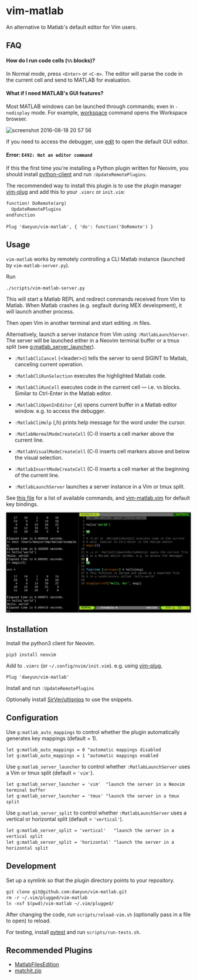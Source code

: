 vim-matlab
===========

An alternative to Matlab's default editor for Vim users.

## FAQ

#### How do I run code cells (`%%` blocks)?

In Normal mode, press `<Enter>` or `<C-m>`. The editor will parse the code in the current cell and send to MATLAB for evaluation.

#### What if I need MATLAB's GUI features?

Most MATLAB windows can be launched through commands; even in `-nodisplay` mode. For example, [workspace](https://www.mathworks.com/help/matlab/ref/workspace.html) command opens the Workspace browser.

<img width="400" alt="screenshot 2016-08-18 20 57 56" src="https://cloud.githubusercontent.com/assets/1250682/17795452/82df34fe-6586-11e6-8049-6fc6712c9b0e.png">

If you need to access the debugger, use [edit](https://www.mathworks.com/help/matlab/ref/edit.html) to open the default GUI editor.

#### Error: `E492: Not an editor command`

If this the first time you're installing a Python plugin written for Neovim, you should install [python-client](https://github.com/neovim/python-client) and run `:UpdateRemotePlugins`.

The recommended way to install this plugin is to use the plugin manager [vim-plug](https://github.com/junegunn/vim-plug) and add this to your `.vimrc` or `init.vim`:

```vim
function! DoRemote(arg)
  UpdateRemotePlugins
endfunction

Plug 'daeyun/vim-matlab', { 'do': function('DoRemote') }
```



## Usage

`vim-matlab` works by remotely controlling a CLI Matlab instance (launched by `vim-matlab-server.py`).

Run

```
./scripts/vim-matlab-server.py
```

This will start a Matlab REPL and redirect commands received from Vim to Matlab. When Matlab crashes (e.g. segfault during MEX development), it will launch another process.

Then open Vim in another terminal and start editing .m files.

Alternatively, launch a server instance from Vim using `:MatlabLaunchServer`. The server will be launched either in a Neovim terminal buffer or a tmux split (see [g:matlab_server_launcher](#configuration)).

- `:MatlabCliCancel` (\<leader\>c) tells the server to send SIGINT to Matlab, canceling current operation.

- `:MatlabCliRunSelection` executes the highlighted Matlab code.

- `:MatlabCliRunCell` executes code in the current cell — i.e. `%%` blocks. Similar to Ctrl-Enter in the Matlab editor.

- `:MatlabCliOpenInEditor` (,e) opens current buffer in a Matlab editor window. e.g. to access the debugger.

- `:MatlabCliHelp` (,h) prints help message for the word under the cursor.

- `:MatlabNormalModeCreateCell` (C-l) inserts a cell marker above the current line.

- `:MatlabVisualModeCreateCell` (C-l) inserts cell markers above and below the visual selection.

- `:MatlabInsertModeCreateCell` (C-l) inserts a cell marker at the beginning of the current line.

- `:MatlabLaunchServer` launches a server instance in a Vim or tmux split.

See [this file](rplugin/python/vim_matlab/__init__.py) for a list of available commands, and [vim-matlab.vim](ftplugin/matlab/vim-matlab.vim) for default key bindings.

![Screenshot](/docs/images/screenshot.png)

## Installation

Install the python3 client for Neovim.

```
pip3 install neovim
```

Add to `.vimrc` (or `~/.config/nvim/init.vim`). e.g. using [vim-plug](https://github.com/junegunn/vim-plug),

```
Plug 'daeyun/vim-matlab'
```

Install and run `:UpdateRemotePlugins`

Optionally install [SirVer/ultisnips](https://github.com/honza/vim-snippets) to use the snippets.


## Configuration

Use `g:matlab_auto_mappings` to control whether the plugin automatically generates key mappings (default = 1).

```vim
let g:matlab_auto_mappings = 0 "automatic mappings disabled
let g:matlab_auto_mappings = 1 "automatic mappings enabled
```

Use `g:matlab_server_launcher` to control whether `:MatlabLaunchServer` uses a Vim or tmux split (default = `'vim'`).

```vim
let g:matlab_server_launcher = 'vim'  "launch the server in a Neovim terminal buffer
let g:matlab_server_launcher = 'tmux' "launch the server in a tmux split
```

Use `g:matlab_server_split` to control whether `:MatlabLaunchServer` uses a vertical or horizontal split (default = `'vertical'`).

```vim
let g:matlab_server_split = 'vertical'   "launch the server in a vertical split
let g:matlab_server_split = 'horizontal' "launch the server in a horizontal split
```


## Development

Set up a symlink so that the plugin directory points to your repository.

```
git clone git@github.com:daeyun/vim-matlab.git
rm -r ~/.vim/plugged/vim-matlab
ln -nsf $(pwd)/vim-matlab ~/.vim/plugged/
```

After changing the code, run `scripts/reload-vim.sh` (optionally pass in a file to open) to reload.

For testing, install [pytest](https://github.com/pytest-dev/pytest/) and run `scripts/run-tests.sh`.


## Recommended Plugins

- [MatlabFilesEdition](http://www.vim.org/scripts/script.php?script_id=2407)
- [matchit.zip](http://www.vim.org/scripts/script.php?script_id=39)
